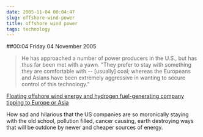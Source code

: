 ```yaml
---
date: 2005-11-04 00:04:47
slug: offshore-wind-power
title: offshore wind power
tags: technology
---
```


##00:04 Friday 04 November 2005

> He has approached a number of power producers in the U.S., but has thus far been met with a yawn. "They prefer to stay with something they are comfortable with -- [usually] coal; whereas the Europeans and Asians have been extremely aggressive in wanting to secure control of this technology."

[Floating offshore wind energy and hydrogen fuel-generating company tipping to Europe or Asia](http://www.opensourceenergy.org/txtlstvw.aspx?LstID=be4bdf1f-041b-44f5-bc4f-aa653124a093)

How sad and hilarious that the US companies are so moronically staying with the old school, pollution filled, cancer causing, earth destroying ways that will be outdone by newer and cheaper sources of energy.  

